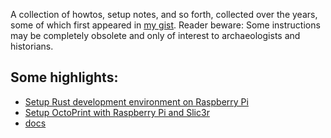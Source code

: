
A collection of howtos, setup notes, and so forth, collected over the years, some of which first appeared in [my gist](https://gist.github.com/tstellanova).
Reader beware: Some instructions may be completely obsolete and only of interest to archaeologists and historians.


## Some highlights:

- [Setup Rust development environment on Raspberry Pi](./docs/rpi-rust-env.md)
- [Setup OctoPrint with Raspberry Pi and Slic3r](./docs/octoprint_remote_slic3r.md)
- [docs](./docs/)



